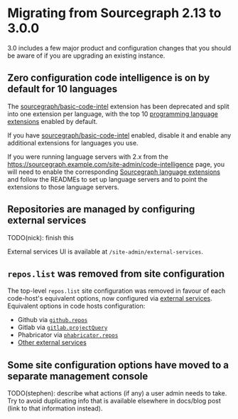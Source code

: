 # Migrating from Sourcegraph 2.13 to 3.0.0

3.0 includes a few major product and configuration changes that you should be aware of if you are upgrading an existing instance.

## Zero configuration code intelligence is on by default for 10 languages

The [sourcegraph/basic-code-intel](https://sourcegraph.com/extensions/sourcegraph/basic-code-intel) extension has been deprecated and split into one extension per language, with the top 10 [programming language extensions](https://sourcegraph.com/extensions?query=category%3A"Programming+languages") enabled by default.

If you have [sourcegraph/basic-code-intel](https://sourcegraph.com/extensions/sourcegraph/basic-code-intel) enabled, disable it and enable any additional extensions for languages you use.

If you were running language servers with 2.x from the https://sourcegraph.example.com/site-admin/code-intelligence page, you will need to enable the corresponding [Sourcegraph language extensions](https://sourcegraph.com/extensions?query=category%3A"Programming+languages") and follow the READMEs to set up language servers and to point the extensions to those language servers.

## Repositories are managed by configuring external services

TODO(nick): finish this

External services UI is available at `/site-admin/external-services`.

## `repos.list` was removed from site configuration

The top-level `repos.list` site configuration was removed in favour of each code-host's equivalent options, now configured via [external services](#Repositories-are-managed-by-configuring-external-services). Equivalent options in code hosts configuration:
  - Github via [`github.repos`](https://docs.sourcegraph.com/admin/site_config/all#repos-array)
  - Gitlab via [`gitlab.projectQuery`](https://docs.sourcegraph.com/admin/site_config/all#projectquery-array)
  - Phabricator via [`phabricator.repos`](https://docs.sourcegraph.com/admin/site_config/all#phabricator-array)
  - [Other external services](https://docs.sourcegraph.com/admin/repo/add_from_other_external_services)

## Some site configuration options have moved to a separate management console

TODO(stephen): describe what actions (if any) a user admin needs to take. Try to avoid duplicating info that is available elsewhere in docs/blog post (link to that information instead).
